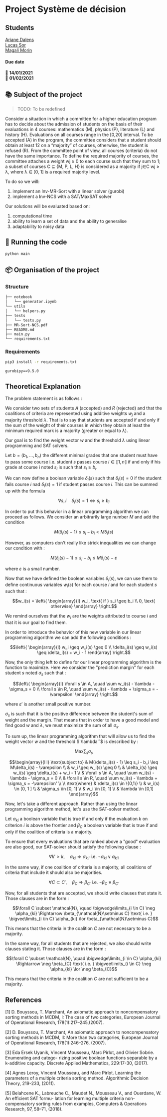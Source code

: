 # Project Système de décision

## Students

[Ariane Dalens](https://gitlab-student.centralesupelec.fr/ariane.dalens)   
[Lucas Sor](https://gitlab-student.centralesupelec.fr/lucas.sor)  
[Magali Morin](https://gitlab-student.centralesupelec.fr/2018morinm)

#### Due date
:calendar: **14/01/2021**  
:calendar: **01/02/2021**

## :books: Subject of the project 

> TODO: To be redefined 

Consider a situation in which a committee for a higher education program has to decide about the admission of students on the basis of their evaluations in 4 courses: mathematics (M), physics (P), literature (L) and history (H). Evaluations on all courses range in the [0,20] interval. To be accepted (A) in the program, the committee considers that a student should obtain at least 12 on a “majority” of courses, otherwise, the student is refused (R). From the committee point of view, all courses (criteria) do not have the same importance. To define the required majority of courses, the committee attaches a weight wj ≥ 0 to each course such that they sum to 1; a subset of courses C ⊆ {M, P, L, H} is considered as a majority if j∈C wj ≥ λ, where λ ∈ [0, 1] is a required majority level.

To do so we will: 
1. implement an Inv-MR-Sort with a linear solver (gurobi) 
2. implement a Inv-NCS  with a SAT/MaxSAT solver

Our solutions will be evaluated based on: 
1. computational time
2. ability to learn a set of data and the ability to generalise 
3. adaptability to noisy data

## :runner: Running the code

```bash
python main
```

## :package: Organisation of the project

### Structure

```bash 
├── notebook
│   └── generator.ipynb
└── utils
│   └── helpers.py
├── tests
│   └── tests.py
├── MR-Sort-NCS.pdf
├── README.md
├── main.py
└── requirements.txt
```

### Requirements 
```bash
pip3 install -r requirements.txt 
```

``gurobipy==9.5.0``

## Theoretical Explanation 


The problem statement is as follows : 

We consider two sets of students $`A`$ (accepted) and $`R`$ (rejected) and that the coalitions of criteria are represented using additive weights $`w_j`$ and a majority threshold $`\lambda`$. That is to say that students are accepted if and only if the sum of the weight of their courses in which they obtain at least the minimum required mark is a majority (greater or equal to $`\lambda`$).

Our goal is to find the weight vector $`w`$ and the threshold $`\lambda`$ using linear programming and SAT solvers.

Let $`b = (b_1, \dots, b_n)`$ the different minimal grades that one student must have to pass some course i.e. student $`s`$ passes course $`i \in \llbracket 1, n \rrbracket`$ if and only if his grade at course i noted $`s_i`$ is such that $`s_i \geq b_i`$. 

We can now define a boolean variable $`\delta_i(s)`$ such that $`\delta_i(s) = 0`$ if the student fails course $`i`$ nad $`\delta_i(s) = 1`$ if student passes course $`i`$. This can be summed up with the formula 
```math
\forall s,i \quad \delta_i(s) = 1 \Leftrightarrow s_i \geq b_i
```

In order to put this behavior in a linear programming algorithm we can proceed as follows. We consider an arbitrarily large number $`M`$ and add the condition 

```math
M(\delta_i(s) - 1) \leq s_i - b_i < M\delta_i(s)
```

However, as computers don't really like strick inequalities we can change our condition with :
```math
M(\delta_i(s) - 1) \leq s_i - b_i \leq M\delta_i(s) - \varepsilon
```

where $`\varepsilon`$ is a small number.


Now that we have defined the boolean variables $`\delta_i(s)`$, we can use them to define continuous variables $`w_i(s)`$ for each course $`i`$ and for each student $`s`$ such that :

```math 
w_i(s) = 
\left\{ 
    \begin{array}{l} 
        w_i, \text{ if } s_i \geq b_i \\
        0, \text{ otherwise}
    \end{array}
\right.
```

We remind ourselves that the $`w_i`$ are the weights attributed to course $`i`$ and that it is our goal to find them.

In order to introduce the behavior of this new variable in our linear programming algorithm we can add the following conditions :

```math
\left\{ 
    \begin{array}{l} 
        w_i \geq w_i(s) \geq 0 \\
        \delta_i(s) \geq w_i(s) \geq \delta_i(s) + w_i - 1
    \end{array}
\right.
```

Now, the only thing left to define for our linear programming algorithm is the function to maximize. Here we consider the "prediction margin" for each student $`s`$ noted $`\sigma_s`$ such that :

```math
\left\{ 
    \begin{array}{l} 
        \forall s \in A, \quad \sum w_i(s) - \lambda - \sigma_s = 0 \\
        \forall s \in R, \quad \sum w_i(s) - \lambda + \sigma_s = -\varepsilon'
    \end{array}
\right.
```
    
where $`\varepsilon'`$ is another small positive number. 

$`\sigma_s`$ is such that it is the positive difference between the student's sum of weight and the margin. That means that in order to have a good model and find good $`w`$ and $`\lambda`$, we must maximize the sum of all $`\sigma_s`$.

To sum up, the linear programming algorithm that will allow us to find the weight vector $`w`$ and the threshold $`\lambda``$ is described by :

```math 
\text{Max} \sum_s \sigma_s
```

```math
\begin{array}{l l}
    \text{subject to} & M(\delta_i(s) - 1)  \leq s_i - b_i \leq M\delta_i(s) - \varepsilon \\
    & w_i \geq w_i(s) \geq 0 \\
    & \delta_i(s) \geq w_i(s) \geq \delta_i(s) + w_i - 1 \\
    & \forall s \in A, \quad \sum w_i(s) - \lambda - \sigma_s = 0 \\
    & \forall s \in R, \quad \sum w_i(s) - \lambda + \sigma_s = -\varepsilon' \\
    \\
    \text{where} & \delta_i(s) \in \{0,1\} \\
    & w_i(s) \in [0, 1 ] \\
    & \sigma_s \in [0, 1] \\
    & w_i \in [0, 1] \\
    & \lambda \in [0,1]
\end{array}
```

Now, let's take a different approach. Rather than using the linear programming algorithm method, let's use the SAT-solver method.

Let $`\alpha_{ki}`$ a boolean variable that is true if and only if the evaluation $`k`$ on criterion $`i`$ is above the frontier and $`\beta_C`$ a boolean variable that is true if and only if the coalition of criteria is a majority.

To ensure that every evaluations that are ranked above a "good" evaluation are also good, our SAT-solver should satisfy the following clause : 

```math
\forall k' > k, \quad \alpha_{ki} \Rightarrow \alpha_{k'i} \text{ i.e. } \neg \alpha_{ki} \lor \alpha_{k'i}
```

In the same way, if one coalition of criteria is a majority, all coalitions of criteria that include it should also be majorities.

```math
\forall C \subset C', \quad \beta_C \Rightarrow \beta_{C'} \text{ i.e. } \neg \beta_C \lor \beta_{C'}
```

Now, for all students that are accepted, we should write clauses that state it. Those clauses are in the form :

```math
\forall C \subset \mathcal{N}, \quad \bigwedge\limits_{i \in C} \neg \alpha_{ki} \Rightarrow \beta_{\mathcal{N}\setminus C} \text{ i.e. }  \bigvee\limits_{i \in C} \alpha_{ki} \lor \beta_{\mathcal{N}\setminus C}
```

This means that the criteria in the coalition $`C`$ are not necessary to be a majority.

In the same way, for all students that are rejected, we also should write clauses stating it. Those clauses are in the form :

```math
\forall C \subset \mathcal{N}, \quad \bigwedge\limits_{i \in C} \alpha_{ki} \Rightarrow \neg \beta_{C} \text{ i.e. }  \bigvee\limits_{i \in C} \neg \alpha_{ki} \lor \neg \beta_{C}
```

This means that the criteria in the coalition $`C`$ are not sufficient to be a majority.


## References 
[1] D. Bouyssou, T. Marchant, An axiomatic approach to noncompensatory sorting methods in MCDM, I: The case of two categories, European Journal of Operational Research, 178(1):217–245,(2007).  

[2] D. Bouyssou, T. Marchant, An axiomatic approach to noncompensatory sorting methods in MCDM, II: More than two categories, European Journal of Operational Research, 178(1):246–276, (2007). 

[3] Eda Ersek Uyanik, Vincent Mousseau, Marc Pirlot, and Olivier Sobrie. Enumerating and catego- rizing positive boolean functions separable by a k-additive capacity. Discrete Applied Mathematics, 229:17-30, (2017).  

[4] Agnes Leroy, Vincent Mousseau, and Marc Pirlot. Learning the parameters of a multiple criteria sorting method. Algorithmic Decision Theory, 219-233, (2011).  

[5] Belahcene K., Labreuche C., Maudet N., Mousseau V., and Ouerdane, W. An efficient SAT formu- lation for learning multiple criteria non-compensatory sorting rules from examples, Computers & Operations Research, 97, 58–71, (2018).  

